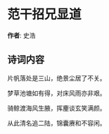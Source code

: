 # 范干招兄显道

**作者**: 史浩

## 诗词内容

片帆落处是三山，绝景尘居了不关。

梦草池塘如有得，对床风雨亦非艰。

骑鲸渡海风生腋，挥麈谈玄笑满颜。

从此清名追二陆，锦囊赓和不容闲。

